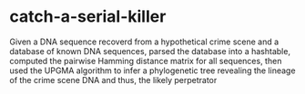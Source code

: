 # catch-a-serial-killer
Given a DNA sequence recoverd from a hypothetical crime scene and a database of known DNA sequences, parsed the database into a hashtable, computed the pairwise Hamming distance matrix for all sequences, then used the UPGMA algorithm to infer a phylogenetic tree revealing the lineage of the crime scene DNA and thus, the likely perpetrator

